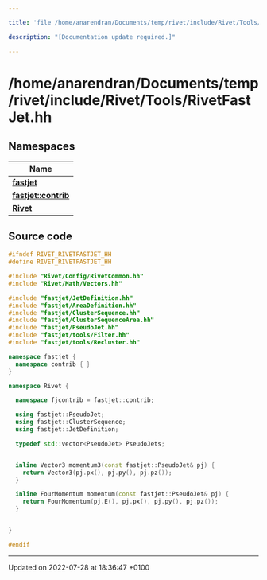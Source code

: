 ```yaml
---

title: 'file /home/anarendran/Documents/temp/rivet/include/Rivet/Tools/RivetFastJet.hh'

description: "[Documentation update required.]"

---
```


# /home/anarendran/Documents/temp/rivet/include/Rivet/Tools/RivetFastJet.hh



## Namespaces

| Name           |
| -------------- |
| **[fastjet](/documentation/code/namespaces/namespacefastjet/)**  |
| **[fastjet::contrib](/documentation/code/namespaces/namespacefastjet_1_1contrib/)**  |
| **[Rivet](/documentation/code/namespaces/namespacerivet/)**  |




## Source code

```cpp
#ifndef RIVET_RIVETFASTJET_HH
#define RIVET_RIVETFASTJET_HH

#include "Rivet/Config/RivetCommon.hh"
#include "Rivet/Math/Vectors.hh"

#include "fastjet/JetDefinition.hh"
#include "fastjet/AreaDefinition.hh"
#include "fastjet/ClusterSequence.hh"
#include "fastjet/ClusterSequenceArea.hh"
#include "fastjet/PseudoJet.hh"
#include "fastjet/tools/Filter.hh"
#include "fastjet/tools/Recluster.hh"

namespace fastjet {
  namespace contrib { }
}

namespace Rivet {

  namespace fjcontrib = fastjet::contrib;

  using fastjet::PseudoJet;
  using fastjet::ClusterSequence;
  using fastjet::JetDefinition;

  typedef std::vector<PseudoJet> PseudoJets;


  inline Vector3 momentum3(const fastjet::PseudoJet& pj) {
    return Vector3(pj.px(), pj.py(), pj.pz());
  }

  inline FourMomentum momentum(const fastjet::PseudoJet& pj) {
    return FourMomentum(pj.E(), pj.px(), pj.py(), pj.pz());
  }


}

#endif
```


-------------------------------

Updated on 2022-07-28 at 18:36:47 +0100
